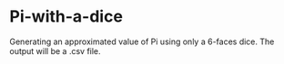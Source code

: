 # Pi-with-a-dice
Generating an approximated value of Pi using only a 6-faces dice.
The output will be a .csv file.
